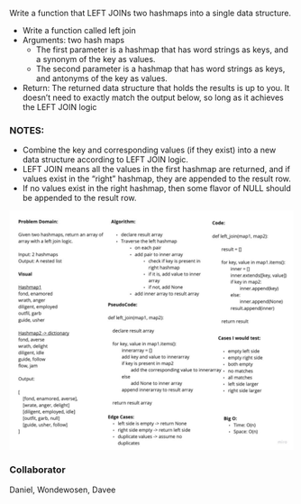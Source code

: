 Write a function that LEFT JOINs two hashmaps into a single data structure.

- Write a function called left join
- Arguments: two hash maps
  - The first parameter is a hashmap that has word strings as keys, and a synonym of the key as values.
  - The second parameter is a hashmap that has word strings as keys, and antonyms of the key as values.
- Return: The returned data structure that holds the results is up to you. It doesn’t need to exactly match the output below, so long as it achieves the LEFT JOIN logic

### NOTES:

- Combine the key and corresponding values (if they exist) into a new data structure according to LEFT JOIN logic.
- LEFT JOIN means all the values in the first hashmap are returned, and if values exist in the “right” hashmap, they are appended to the result row.
- If no values exist in the right hashmap, then some flavor of NULL should be appended to the result row.

![Screenshot](https://github.com/prabin544/data-structures-and-algorithms/blob/hashmap-left-join/python/hashmap_left_join/left_join.jpg)

### Collaborator
Daniel, Wondewosen, Davee
